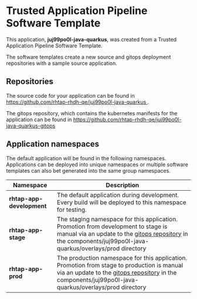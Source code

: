 # Trusted Application Pipeline Software Template

This application, **juj99po0l-java-quarkus**, was created from a Trusted Application Pipeline Software Template.

The software templates create a new source and gitops deployment repositories with a sample source application. 

## Repositories

The source code for your application can be found in [https://github.com/rhtap-rhdh-qe/juj99po0l-java-quarkus ](https://github.com/rhtap-rhdh-qe/juj99po0l-java-quarkus ).
 
The gitops repository, which contains the kubernetes manifests for the application can be found in 
[https://github.com/rhtap-rhdh-qe/juj99po0l-java-quarkus-gitops ](https://github.com/rhtap-rhdh-qe/juj99po0l-java-quarkus-gitops ) 

## Application namespaces 

The default application will be found in the following namespaces. Applications can be deployed into unique namespaces or multiple software templates can also bet generated into the same group namespaces.  

|  Namespace   |  Description   |  
| -------- | -------- |   
| **rhtap-app-development** | The default application during development. Every build will be deployed to this namespace for testing. | 
| **rhtap-app-stage** | The staging namespace for this application. Promotion from development to stage is manual via an update to the [gitops repository](https://github.com/rhtap-rhdh-qe/juj99po0l-java-quarkus-gitops ) in the components/juj99po0l-java-quarkus/overlays/prod directory |  
| **rhtap-app-prod** | The production namespace for this application. Promotion from stage to production is manual via an update to the [gitops repository](https://github.com/rhtap-rhdh-qe/juj99po0l-java-quarkus-gitops ) in the components/juj99po0l-java-quarkus/overlays/prod directory | 